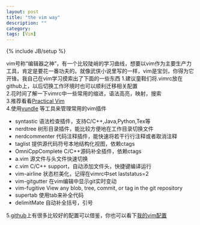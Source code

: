 ```yaml
---
layout: post
title: "the vim way"
description: ""
category: 
tags: [Vim]
---
```

{% include JB/setup %}

vim号称“编辑器之神”，有一个比较陡峭的学习曲线，想要以vim作为主要生产力工具，肯定是要花一番功夫的。就像武侠小说里写的一样，vim是宝剑，你得为它开锋。我自己在vim学习摸索出了下面的一些东西
1.建议童鞋们将.vimrc放在github上，以后切换工作环境时也可以顺利迁移相关配置  
2.花时间了解一下vimrc中一些常用的缩进，语法高亮，映射，搜索  
3.推荐看看[Practical Vim](http://book.douban.com/subject/10599776/)  
4.使用[vundle](https://github.com/gmarik/vundle/) 等工具来管理常用的vim插件 

* syntastic		  语法检查插件，支持C/C++,Java,Python,Tex等
* nerdtree        树形目录插件，能比较方便地在工作目录切换文件
* nerdcommenter   代码注释插件，能快速将若干行行注释或者取消注释
* taglist         提供源代码符号本地结构化视图，依赖ctags
* OmniCppComplete C/C++源码补全插件，依赖ctags
* a.vim			  源文件与头文件快速切换
* c.vim			  C/C++ support，自动添加文件头，快捷键编译运行
* vim-airline	  状态栏美化，记得在vimrc中set laststatus=2
* vim-gitgutter	  在vim编辑中显示git实时变动
* vim-fugitive    View any blob, tree, commit, or tag in the git repository
* supertab		  使用tab来补全代码
* delimitMate	  自动补全括号，引号 

5.[github](https://github.com/skwp/dotfiles)上有很多比较好的配置可以借鉴，你也可以看下[我的vim配置](https://github.com/chuan92/dotfiles)
